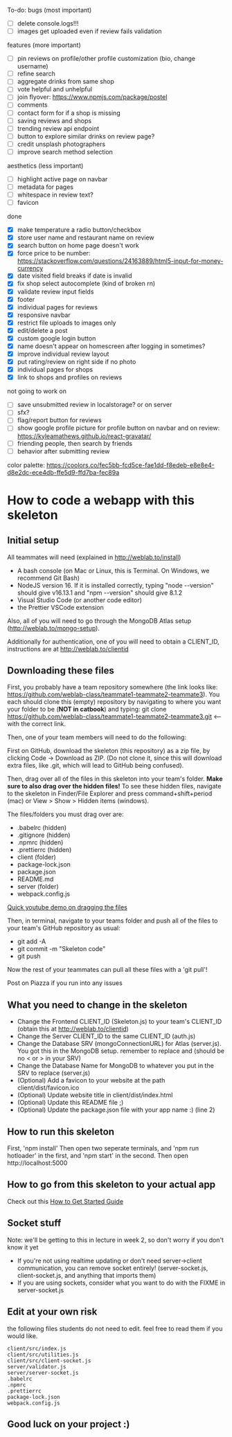 To-do:
bugs (most important)

- [ ] delete console.logs!!!
- [ ] images get uploaded even if review fails validation

features (more important)

- [ ] pin reviews on profile/other profile customization (bio, change username)
- [ ] refine search
- [ ] aggregate drinks from same shop
- [ ] vote helpful and unhelpful
- [ ] join flyover: https://www.npmjs.com/package/postel
- [ ] comments
- [ ] contact form for if a shop is missing
- [ ] saving reviews and shops
- [ ] trending review api endpoint
- [ ] button to explore similar drinks on review page?
- [ ] credit unsplash photographers
- [ ] improve search method selection

aesthetics (less important)

- [ ] highlight active page on navbar
- [ ] metadata for pages
- [ ] whitespace in review text?
- [ ] favicon

done

- [x] make temperature a radio button/checkbox
- [x] store user name and restaurant name on review
- [x] search button on home page doesn't work
- [x] force price to be number: https://stackoverflow.com/questions/24163889/html5-input-for-money-currency
- [x] date visited field breaks if date is invalid
- [x] fix shop select autocomplete (kind of broken rn)
- [x] validate review input fields
- [x] footer
- [x] individual pages for reviews
- [x] responsive navbar
- [x] restrict file uploads to images only
- [x] edit/delete a post
- [x] custom google login button
- [x] name doesn't appear on homescreen after logging in sometimes?
- [x] improve individual review layout
- [x] put rating/review on right side if no photo
- [x] individual pages for shops
- [x] link to shops and profiles on reviews

not going to work on

- [ ] save unsubmitted review in localstorage? or on server
- [ ] sfx?
- [ ] flag/report button for reviews
- [ ] show google profile picture for profile button on navbar and on review: https://kyleamathews.github.io/react-gravatar/
- [ ] friending people, then search by friends
- [ ] behavior after submitting review

color palette: https://coolors.co/fec5bb-fcd5ce-fae1dd-f8edeb-e8e8e4-d8e2dc-ece4db-ffe5d9-ffd7ba-fec89a

# How to code a webapp with this skeleton

## Initial setup

All teammates will need (explained in http://weblab.to/install)

- A bash console (on Mac or Linux, this is Terminal. On Windows, we recommend Git Bash)
- NodeJS version 16. If it is installed correctly, typing "node --version" should give v16.13.1 and "npm --version" should give 8.1.2
- Visual Studio Code (or another code editor)
- the Prettier VSCode extension

Also, all of you will need to go through the MongoDB Atlas setup (http://weblab.to/mongo-setup).

Additionally for authentication, one of you will need to obtain a CLIENT_ID, instructions are at http://weblab.to/clientid

## Downloading these files

First, you probably have a team repository somewhere (the link looks like: https://github.com/weblab-class/teammate1-teammate2-teammate3). You each should clone this (empty) repository by navigating to where you want your folder to be (**NOT in catbook**) and typing: git clone https://github.com/weblab-class/teammate1-teammate2-teammate3.git <-- with the correct link.

Then, one of your team members will need to do the following:

First on GitHub, download the skeleton (this repository) as a zip file, by clicking Code -> Download as ZIP. (Do not clone it, since this will download extra files, like .git, which will lead to GitHub being confused).

Then, drag over all of the files in this skeleton into your team's folder. **Make sure to also drag over the hidden files!** To see these hidden files, navigate to the skeleton in Finder/File Explorer and press command+shift+period (mac) or View > Show > Hidden items (windows).

The files/folders you must drag over are:

- .babelrc (hidden)
- .gitignore (hidden)
- .npmrc (hidden)
- .prettierrc (hidden)
- client (folder)
- package-lock.json
- package.json
- README.md
- server (folder)
- webpack.config.js

[Quick youtube demo on dragging the files](https://www.youtube.com/watch?v=7Q_xxowPW1c)

Then, in terminal, navigate to your teams folder and push all of the files to your team's GitHub repository as usual:

- git add -A
- git commit -m "Skeleton code"
- git push

Now the rest of your teammates can pull all these files with a 'git pull'!

Post on Piazza if you run into any issues

## What you need to change in the skeleton

- Change the Frontend CLIENT_ID (Skeleton.js) to your team's CLIENT_ID (obtain this at http://weblab.to/clientid)
- Change the Server CLIENT_ID to the same CLIENT_ID (auth.js)
- Change the Database SRV (mongoConnectionURL) for Atlas (server.js). You got this in the MongoDB setup. remember to replace <password> and <dbname> (should be no < or > in your SRV)
- Change the Database Name for MongoDB to whatever you put in the SRV to replace <dbname> (server.js)
- (Optional) Add a favicon to your website at the path client/dist/favicon.ico
- (Optional) Update website title in client/dist/index.html
- (Optional) Update this README file ;)
- (Optional) Update the package.json file with your app name :) (line 2)

## How to run this skeleton

First, 'npm install'
Then open two seperate terminals, and 'npm run hotloader' in the first, and 'npm start' in the second.
Then open http://localhost:5000

## How to go from this skeleton to your actual app

Check out this [How to Get Started Guide](http://weblab.to/get-started)

## Socket stuff

Note: we'll be getting to this in lecture in week 2, so don't worry if you don't know it yet

- If you're not using realtime updating or don't need server->client communication, you can remove socket entirely! (server-socket.js, client-socket.js, and anything that imports them)
- If you are using sockets, consider what you want to do with the FIXME in server-socket.js

## Edit at your own risk

the following files students do not need to edit. feel free to read them if you would like.

```
client/src/index.js
client/src/utilities.js
client/src/client-socket.js
server/validator.js
server/server-socket.js
.babelrc
.npmrc
.prettierrc
package-lock.json
webpack.config.js
```

## Good luck on your project :)
